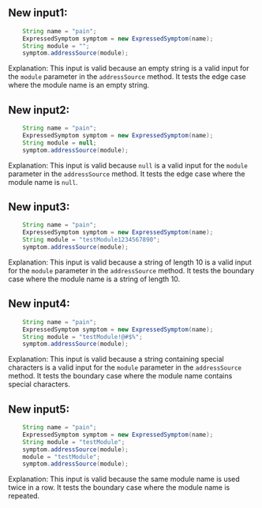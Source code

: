 ## New input1:
```java
    String name = "pain";
    ExpressedSymptom symptom = new ExpressedSymptom(name);
    String module = "";
    symptom.addressSource(module);
```
Explanation: This input is valid because an empty string is a valid input for the `module` parameter in the `addressSource` method. It tests the edge case where the module name is an empty string.

## New input2:
```java
    String name = "pain";
    ExpressedSymptom symptom = new ExpressedSymptom(name);
    String module = null;
    symptom.addressSource(module);
```
Explanation: This input is valid because `null` is a valid input for the `module` parameter in the `addressSource` method. It tests the edge case where the module name is `null`.

## New input3:
```java
    String name = "pain";
    ExpressedSymptom symptom = new ExpressedSymptom(name);
    String module = "testModule1234567890";
    symptom.addressSource(module);
```
Explanation: This input is valid because a string of length 10 is a valid input for the `module` parameter in the `addressSource` method. It tests the boundary case where the module name is a string of length 10.

## New input4:
```java
    String name = "pain";
    ExpressedSymptom symptom = new ExpressedSymptom(name);
    String module = "testModule!@#$%";
    symptom.addressSource(module);
```
Explanation: This input is valid because a string containing special characters is a valid input for the `module` parameter in the `addressSource` method. It tests the boundary case where the module name contains special characters.

## New input5:
```java
    String name = "pain";
    ExpressedSymptom symptom = new ExpressedSymptom(name);
    String module = "testModule";
    symptom.addressSource(module);
    module = "testModule";
    symptom.addressSource(module);
```
Explanation: This input is valid because the same module name is used twice in a row. It tests the boundary case where the module name is repeated.
